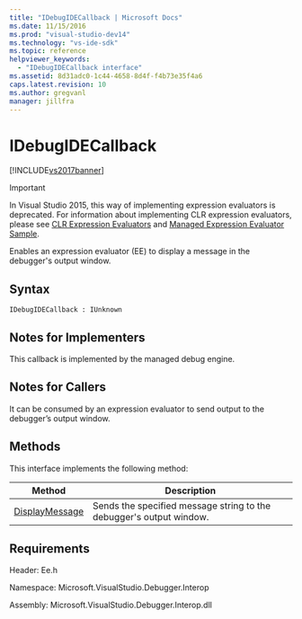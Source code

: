 ```yaml
---
title: "IDebugIDECallback | Microsoft Docs"
ms.date: 11/15/2016
ms.prod: "visual-studio-dev14"
ms.technology: "vs-ide-sdk"
ms.topic: reference
helpviewer_keywords: 
  - "IDebugIDECallback interface"
ms.assetid: 8d31adc0-1c44-4658-8d4f-f4b73e35f4a6
caps.latest.revision: 10
ms.author: gregvanl
manager: jillfra
---
```

# IDebugIDECallback
[!INCLUDE[vs2017banner](../../../includes/vs2017banner.md)]

> [!IMPORTANT]
>  In Visual Studio 2015, this way of implementing expression evaluators is deprecated. For information about implementing CLR expression evaluators, please see [CLR Expression Evaluators](https://github.com/Microsoft/ConcordExtensibilitySamples/wiki/CLR-Expression-Evaluators) and [Managed Expression Evaluator Sample](https://github.com/Microsoft/ConcordExtensibilitySamples/wiki/Managed-Expression-Evaluator-Sample).  
  
 Enables an expression evaluator (EE) to display a message in the debugger's output window.  
  
## Syntax  
  
```  
IDebugIDECallback : IUnknown  
```  
  
## Notes for Implementers  
 This callback is implemented by the managed debug engine.  
  
## Notes for Callers  
 It can be consumed by an expression evaluator to send output to the debugger’s output window.  
  
## Methods  
 This interface implements the following method:  
  
|Method|Description|  
|------------|-----------------|  
|[DisplayMessage](../../../extensibility/debugger/reference/idebugidecallback-displaymessage.md)|Sends the specified message string to the debugger's output window.|  
  
## Requirements  
 Header: Ee.h  
  
 Namespace: Microsoft.VisualStudio.Debugger.Interop  
  
 Assembly: Microsoft.VisualStudio.Debugger.Interop.dll
